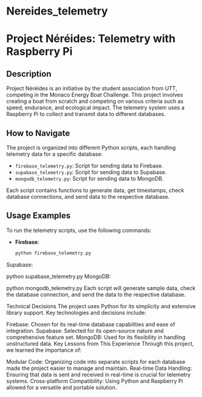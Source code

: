 # Nereides_telemetry

 # Project Néréides: Telemetry with Raspberry Pi

## Description
Project Néréides is an initiative by the student association from UTT, competing in the Monaco Energy Boat Challenge. This project involves creating a boat from scratch and competing on various criteria such as speed, endurance, and ecological impact. The telemetry system uses a Raspberry Pi to collect and transmit data to different databases.

## How to Navigate
The project is organized into different Python scripts, each handling telemetry data for a specific database:
- `firebase_telemetry.py`: Script for sending data to Firebase.
- `supabase_telemetry.py`: Script for sending data to Supabase.
- `mongodb_telemetry.py`: Script for sending data to MongoDB.

Each script contains functions to generate data, get timestamps, check database connections, and send data to the respective database.

## Usage Examples
To run the telemetry scripts, use the following commands:

- **Firebase**:
  ```sh
  python firebase_telemetry.py
Supabase:


python supabase_telemetry.py
MongoDB:


python mongodb_telemetry.py
Each script will generate sample data, check the database connection, and send the data to the respective database.

Technical Decisions
The project uses Python for its simplicity and extensive library support. Key technologies and decisions include:

Firebase: Chosen for its real-time database capabilities and ease of integration.
Supabase: Selected for its open-source nature and comprehensive feature set.
MongoDB: Used for its flexibility in handling unstructured data.
Key Lessons from This Experience
Through this project, we learned the importance of:

Modular Code: Organizing code into separate scripts for each database made the project easier to manage and maintain.
Real-time Data Handling: Ensuring that data is sent and received in real-time is crucial for telemetry systems.
Cross-platform Compatibility: Using Python and Raspberry Pi allowed for a versatile and portable solution.
